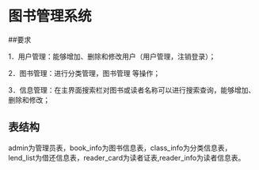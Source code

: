 # 图书管理系统

##要求

1．用户管理：能够增加、删除和修改用户（用户管理，注销登录）；

2．图书管理：进行分类管理，图书管理 等操作；

3．信息管理：在主界面搜索栏对图书或读者名称可以进行搜索查询，能够增加、删除和修改；

## 表结构

admin为管理员表，book_info为图书信息表，class_info为分类信息表，lend_list为借还信息表，reader_card为读者证表,reader_info为读者信息表。 
